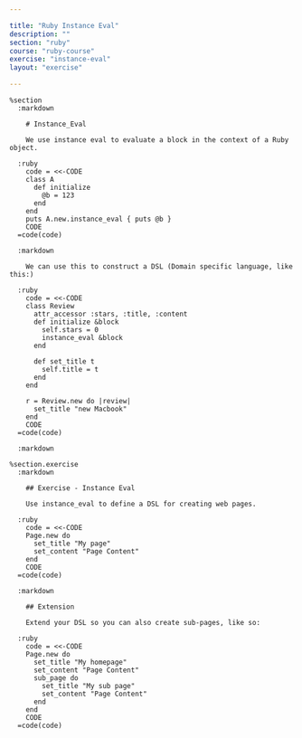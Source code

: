 ```yaml
---

title: "Ruby Instance Eval"
description: ""
section: "ruby"
course: "ruby-course"
exercise: "instance-eval"
layout: "exercise"

---
```


    %section
      :markdown

        # Instance_Eval

        We use instance eval to evaluate a block in the context of a Ruby object.

      :ruby
        code = <<-CODE
        class A
          def initialize
            @b = 123
          end
        end
        puts A.new.instance_eval { puts @b }
        CODE
      =code(code)

      :markdown

        We can use this to construct a DSL (Domain specific language, like this:)

      :ruby
        code = <<-CODE
        class Review
          attr_accessor :stars, :title, :content
          def initialize &block
            self.stars = 0
            instance_eval &block
          end

          def set_title t
            self.title = t
          end
        end

        r = Review.new do |review|
          set_title "new Macbook"
        end
        CODE
      =code(code)

      :markdown

    %section.exercise
      :markdown

        ## Exercise - Instance Eval

        Use instance_eval to define a DSL for creating web pages.

      :ruby
        code = <<-CODE
        Page.new do
          set_title "My page"
          set_content "Page Content"
        end
        CODE
      =code(code)

      :markdown

        ## Extension

        Extend your DSL so you can also create sub-pages, like so:

      :ruby
        code = <<-CODE
        Page.new do
          set_title "My homepage"
          set_content "Page Content"
          sub_page do
            set_title "My sub page"
            set_content "Page Content"
          end
        end
        CODE
      =code(code)
